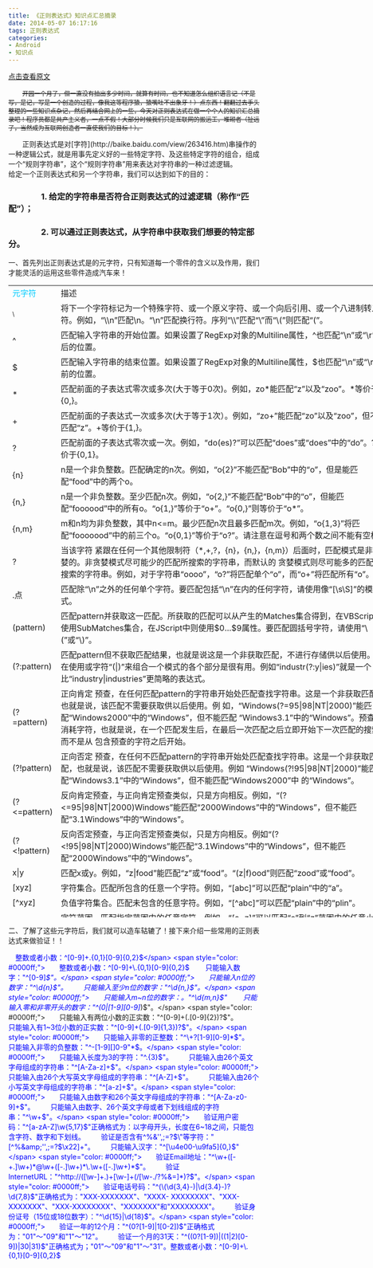 ```yaml
---
title: 《正则表达式》知识点汇总摘录
date: 2014-05-07 16:17:16
tags: 正则表达式
categories: 
- Android
- 知识点
---
```


[点击查看原文](https://www.cnblogs.com/bugzone/p/theday140507.html)
<div id="cnblogs_post_body" class="blogpost-body ">

　　<span style="text-decoration: line-through; font-size: 12px;">开园一个月了，但一直没有抽出多少时间，就算有时间，也不知道怎么组织语言记（不是写，是记，写是一个创造的过程，像我这等程序猿，猿嘴吐不出象牙！）点东西！翻翻过去手头整理的一些知识点杂记，然后再结合网上的一些，今天对正则表达式在做一个个人的知识汇总摘录吧！程序员都是共产主义者，一点不假！大部分时候我们只是互联网的搬运工，堆砌者（扯远了，当然成为互联网创造者一直使我们的目标！）。</span>

<div class="para">　　正则表达式是对[字符](http://baike.baidu.com/view/263416.htm)串操作的一种逻辑公式，就是用事先定义好的一些特定字符、及这些特定字符的组合，组成一个“规则字符串”，这个“规则字符串”用来表达对字符串的一种过滤逻辑。</div>
<div class="para">给定一个正则表达式和另一个字符串，我们可以达到如下的目的：</div>

### 　　　　1. 给定的字符串是否符合正则表达式的过滤逻辑（称作“匹配”）；

### 　　　　2. 可以通过正则表达式，从字符串中获取我们想要的特定部分。

一、首先列出正则表达式是的元字符，只有知道每一个零件的含义以及作用，我们才能灵活的运用这些零件造成汽车来！

<table class="table-view log-set-param" style="width: 773px; height: 1269px;">
<tbody>
<tr>
<td align="left" valign="center" width="75">
<div class="para"><span style="color: #00ccff;">元字符</span></div>
</td>
<td align="left" valign="center" width="658">
<div class="para">描述</div>
</td>
</tr>
<tr>
<td align="left" valign="center" width="75">
<div class="para"><span style="font-size: 12px;">\</span></div>
</td>
<td align="left" valign="center" width="658">
<div class="para">将下一个字符标记为一个特殊字符、或一个原义字符、或一个向后引用、或一个八进制转义符。例如，“\\n”匹配\n。“\n”匹配换行符。序列“\\”匹配“\”而“\(”则匹配“(”。</div>
</td>
</tr>
<tr>
<td align="left" valign="center" width="75">
<div class="para">^</div>
</td>
<td align="left" valign="center" width="658">
<div class="para">匹配输入字符串的开始位置。如果设置了RegExp对象的Multiline属性，^也匹配“\n”或“\r”之后的位置。</div>
</td>
</tr>
<tr>
<td align="left" valign="center" width="75">
<div class="para">$</div>
</td>
<td align="left" valign="center" width="658">
<div class="para">匹配输入字符串的结束位置。如果设置了RegExp对象的Multiline属性，$也匹配“\n”或“\r”之前的位置。</div>
</td>
</tr>
<tr>
<td align="left" valign="center" width="75">
<div class="para">*</div>
</td>
<td align="left" valign="center" width="658">
<div class="para">匹配前面的子表达式零次或多次(大于等于0次)。例如，zo*能匹配“z”以及“zoo”。*等价于{0,}。</div>
</td>
</tr>
<tr>
<td align="left" valign="center" width="75">
<div class="para">+</div>
</td>
<td align="left" valign="center" width="658">
<div class="para">匹配前面的子表达式一次或多次(大于等于1次）。例如，“zo+”能匹配“zo”以及“zoo”，但不能匹配“z”。+等价于{1,}。</div>
</td>
</tr>
<tr>
<td align="left" valign="center" width="75">
<div class="para">?</div>
</td>
<td align="left" valign="center" width="658">
<div class="para">匹配前面的子表达式零次或一次。例如，“do(es)?”可以匹配“does”或“does”中的“do”。?等价于{0,1}。</div>
</td>
</tr>
<tr>
<td align="left" valign="center" width="75">
<div class="para">{n}</div>
</td>
<td align="left" valign="center" width="658">
<div class="para">n是一个非负整数。匹配确定的n次。例如，“o{2}”不能匹配“Bob”中的“o”，但是能匹配“food”中的两个o。</div>
</td>
</tr>
<tr>
<td align="left" valign="center" width="75">
<div class="para">{n,}</div>
</td>
<td align="left" valign="center" width="658">
<div class="para">n是一个非负整数。至少匹配n次。例如，“o{2,}”不能匹配“Bob”中的“o”，但能匹配“foooood”中的所有o。“o{1,}”等价于“o+”。“o{0,}”则等价于“o*”。</div>
</td>
</tr>
<tr>
<td align="left" valign="center" width="75">
<div class="para">{n,m}</div>
</td>
<td align="left" valign="center" width="658">
<div class="para">m和n均为非负整数，其中n&lt;=m。最少匹配n次且最多匹配m次。例如，“o{1,3}”将匹配“fooooood”中的前三个o。“o{0,1}”等价于“o?”。请注意在逗号和两个数之间不能有空格。</div>
</td>
</tr>
<tr>
<td align="left" valign="center" width="75">
<div class="para">?</div>
</td>
<td align="left" valign="center" width="658">
<div class="para">当该字符 紧跟在任何一个其他限制符（*,+,?，{n}，{n,}，{n,m}）后面时，匹配模式是非贪婪的。非贪婪模式尽可能少的匹配所搜索的字符串，而默认的 贪婪模式则尽可能多的匹配所搜索的字符串。例如，对于字符串“oooo”，“o?”将匹配单个“o”，而“o+”将匹配所有“o”。</div>
</td>
</tr>
<tr>
<td align="left" valign="center" width="75">
<div class="para">.点</div>
</td>
<td align="left" valign="center" width="658">
<div class="para">匹配除“\n”之外的任何单个字符。要匹配包括“\n”在内的任何字符，请使用像“[\s\S]”的模式。</div>
</td>
</tr>
<tr>
<td align="left" valign="center" width="75">
<div class="para">(pattern)</div>
</td>
<td align="left" valign="center" width="658">
<div class="para">匹配pattern并获取这一匹配。所获取的匹配可以从产生的Matches集合得到，在VBScript中使用SubMatches集合，在JScript中则使用$0…$9属性。要匹配圆括号字符，请使用“\(”或“\)”。</div>
</td>
</tr>
<tr>
<td align="left" valign="center" width="75">
<div class="para">(?:pattern)</div>
</td>
<td align="left" valign="center" width="658">
<div class="para">匹配pattern但不获取匹配结果，也就是说这是一个非获取匹配，不进行存储供以后使用。这在使用或字符“(|)”来组合一个模式的各个部分是很有用。例如“industr(?:y|ies)”就是一个比“industry|industries”更简略的表达式。</div>
</td>
</tr>
<tr>
<td align="left" valign="center" width="75">
<div class="para">(?=pattern)</div>
</td>
<td align="left" valign="center" width="658">
<div class="para">正向肯定 预查，在任何匹配pattern的字符串开始处匹配查找字符串。这是一个非获取匹配，也就是说，该匹配不需要获取供以后使用。例 如，“Windows(?=95|98|NT|2000)”能匹配“Windows2000”中的“Windows”，但不能匹配 “Windows3.1”中的“Windows”。预查不消耗字符，也就是说，在一个匹配发生后，在最后一次匹配之后立即开始下一次匹配的搜索，而不是从 包含预查的字符之后开始。</div>
</td>
</tr>
<tr>
<td align="left" valign="center" width="75">
<div class="para">(?!pattern)</div>
</td>
<td align="left" valign="center" width="658">
<div class="para">正向否定 预查，在任何不匹配pattern的字符串开始处匹配查找字符串。这是一个非获取匹配，也就是说，该匹配不需要获取供以后使用。例如 “Windows(?!95|98|NT|2000)”能匹配“Windows3.1”中的“Windows”，但不能匹配“Windows2000”中 的“Windows”。</div>
</td>
</tr>
<tr>
<td align="left" valign="center" width="75">
<div class="para">(?&lt;=pattern)</div>
</td>
<td align="left" valign="center" width="658">
<div class="para">反向肯定预查，与正向肯定预查类似，只是方向相反。例如，“(?&lt;=95|98|NT|2000)Windows”能匹配“2000Windows”中的“Windows”，但不能匹配“3.1Windows”中的“Windows”。</div>
</td>
</tr>
<tr>
<td align="left" valign="center" width="75">
<div class="para">(?&lt;!pattern)</div>
</td>
<td align="left" valign="center" width="658">
<div class="para">反向否定预查，与正向否定预查类似，只是方向相反。例如“(?&lt;!95|98|NT|2000)Windows”能匹配“3.1Windows”中的“Windows”，但不能匹配“2000Windows”中的“Windows”。</div>
</td>
</tr>
<tr>
<td align="left" valign="center" width="75">
<div class="para">x|y</div>
</td>
<td align="left" valign="center" width="658">
<div class="para">匹配x或y。例如，“z|food”能匹配“z”或“food”。“(z|f)ood”则匹配“zood”或“food”。</div>
</td>
</tr>
<tr>
<td align="left" valign="center" width="75">
<div class="para">[xyz]</div>
</td>
<td align="left" valign="center" width="658">
<div class="para">字符集合。匹配所包含的任意一个字符。例如，“[abc]”可以匹配“plain”中的“a”。</div>
</td>
</tr>
<tr>
<td align="left" valign="center" width="75">
<div class="para">[^xyz]</div>
</td>
<td align="left" valign="center" width="658">
<div class="para">负值字符集合。匹配未包含的任意字符。例如，“[^abc]”可以匹配“plain”中的“plin”。</div>
</td>
</tr>
<tr>
<td align="left" valign="center" width="75">
<div class="para">[a-z]</div>
</td>
<td align="left" valign="center" width="658">
<div class="para">字符范围。匹配指定范围内的任意字符。例如，“[a-z]”可以匹配“a”到“z”范围内的任意小写字母字符。</div>
<div class="para">注意:只有连字符在字符组内部时,并且出两个字符之间时,才能表示字符的范围; 如果出字符组的开头,则只能表示连字符本身.</div>
</td>
</tr>
<tr>
<td align="left" valign="center" width="75">
<div class="para">[^a-z]</div>
</td>
<td align="left" valign="center" width="658">
<div class="para">负值字符范围。匹配任何不在指定范围内的任意字符。例如，“[^a-z]”可以匹配任何不在“a”到“z”范围内的任意字符。</div>
</td>
</tr>
<tr>
<td align="left" valign="center" width="75">
<div class="para">\b</div>
</td>
<td align="left" valign="center" width="658">
<div class="para">匹配一个单词边界，也就是指单词和空格间的位置。例如，“er\b”可以匹配“never”中的“er”，但不能匹配“verb”中的“er”。</div>
</td>
</tr>
<tr>
<td align="left" valign="center" width="75">
<div class="para">\B</div>
</td>
<td align="left" valign="center" width="658">
<div class="para">匹配非单词边界。“er\B”能匹配“verb”中的“er”，但不能匹配“never”中的“er”。</div>
</td>
</tr>
<tr>
<td align="left" valign="center" width="75">
<div class="para">\cx</div>
</td>
<td align="left" valign="center" width="658">
<div class="para">匹配由x指明的控制字符。例如，\cM匹配一个Control-M或回车符。x的值必须为A-Z或a-z之一。否则，将c视为一个原义的“c”字符。</div>
</td>
</tr>
<tr>
<td align="left" valign="center" width="75">
<div class="para">\d</div>
</td>
<td align="left" valign="center" width="658">
<div class="para">匹配一个数字字符。等价于[0-9]。</div>
</td>
</tr>
<tr>
<td align="left" valign="center">
<div class="para">\D</div>
</td>
<td align="left" valign="center">
<div class="para">匹配一个非数字字符。等价于[^0-9]。</div>
</td>
</tr>
<tr>
<td align="left" valign="center">
<div class="para">\f</div>
</td>
<td align="left" valign="center">
<div class="para">匹配一个换页符。等价于\x0c和\cL。</div>
</td>
</tr>
<tr>
<td align="left" valign="center">
<div class="para">\n</div>
</td>
<td align="left" valign="center">
<div class="para">匹配一个换行符。等价于\x0a和\cJ。</div>
</td>
</tr>
<tr>
<td align="left" valign="center">
<div class="para">\r</div>
</td>
<td align="left" valign="center">
<div class="para">匹配一个回车符。等价于\x0d和\cM。</div>
</td>
</tr>
<tr>
<td align="left" valign="center">
<div class="para">\s</div>
</td>
<td align="left" valign="center">
<div class="para">匹配任何空白字符，包括空格、制表符、换页符等等。等价于[ \f\n\r\t\v]。</div>
</td>
</tr>
<tr>
<td align="left" valign="center">
<div class="para">\S</div>
</td>
<td align="left" valign="center">
<div class="para">匹配任何非空白字符。等价于[^ \f\n\r\t\v]。</div>
</td>
</tr>
<tr>
<td align="left" valign="center">
<div class="para">\t</div>
</td>
<td align="left" valign="center">
<div class="para">匹配一个制表符。等价于\x09和\cI。</div>
</td>
</tr>
<tr>
<td align="left" valign="center">
<div class="para">\v</div>
</td>
<td align="left" valign="center">
<div class="para">匹配一个垂直制表符。等价于\x0b和\cK。</div>
</td>
</tr>
<tr>
<td align="left" valign="center">
<div class="para">\w</div>
</td>
<td align="left" valign="center">
<div class="para">匹配包括下划线的任何单词字符。等价于“[A-Za-z0-9_]”。</div>
</td>
</tr>
<tr>
<td align="left" valign="center">
<div class="para">\W</div>
</td>
<td align="left" valign="center">
<div class="para">匹配任何非单词字符。等价于“[^A-Za-z0-9_]”。</div>
</td>
</tr>
<tr>
<td align="left" valign="center">
<div class="para">\xn</div>
</td>
<td align="left" valign="center">
<div class="para">匹配n，其中n为十六进制转义值。十六进制转义值必须为确定的两个数字长。例如，“\x41”匹配“A”。“\x041”则等价于“\x04&amp;1”。正则表达式中可以使用ASCII编码。</div>
</td>
</tr>
<tr>
<td align="left" valign="center">
<div class="para">\num</div>
</td>
<td align="left" valign="center">
<div class="para">匹配num，其中num是一个正整数。对所获取的匹配的引用。例如，“(.)\1”匹配两个连续的相同字符。</div>
</td>
</tr>
<tr>
<td align="left" valign="center">
<div class="para">\n</div>
</td>
<td align="left" valign="center">
<div class="para">标识一个八进制转义值或一个向后引用。如果\n之前至少n个获取的子表达式，则n为向后引用。否则，如果n为八进制数字（0-7），则n为一个八进制转义值。</div>
</td>
</tr>
<tr>
<td align="left" valign="center">
<div class="para">\nm</div>
</td>
<td align="left" valign="center">
<div class="para">标识一个八进制转义值或一个向后引用。如果\nm之前至少有nm个获得子表达式，则nm为向后引用。如果\nm之前至少有n个获取，则n为一个后跟文字m的向后引用。如果前面的条件都不满足，若n和m均为八进制数字（0-7），则\nm将匹配八进制转义值nm。</div>
</td>
</tr>
<tr>
<td align="left" valign="center">
<div class="para">\nml</div>
</td>
<td align="left" valign="center">
<div class="para">如果n为八进制数字（0-7），且m和l均为八进制数字（0-7），则匹配八进制转义值nml。</div>
</td>
</tr>
<tr>
<td align="left" valign="center">
<div class="para">\un</div>
</td>
<td align="left" valign="center">
<div class="para">匹配n，其中n是一个用四个十六进制数字表示的Unicode字符。例如，\u00A9匹配版权符号（&amp;copy;）。</div>
</td>
</tr>
<tr>
<td align="left" valign="center">\&lt; \&gt;</td>
<td align="left" valign="center">匹配词（word）的开始（\&lt;）和结束（\&gt;）。例如正则表达式\&lt;the\&gt;能够匹配字符串"for the wise"中的"the"，但是不能匹配字符串"otherwise"中的"the"。注意：这个元字符不是所有的软件都支持的。</td>
</tr>
<tr>
<td align="left" valign="center">\( \)</td>
<td align="left" valign="center">将 \( 和 \) 之间的表达式定义为“组”（group），并且将匹配这个表达式的字符保存到一个临时区域（一个正则表达式中最多可以保存9个），它们可以用 \1 到\9 的符号来引用。</td>
</tr>
<tr>
<td align="left" valign="center">|</td>
<td align="left" valign="center">将两个匹配条件进行逻辑“或”（Or）运算。例如正则表达式(him|her) 匹配"it belongs to him"和"it belongs to her"，但是不能匹配"it belongs to them."。注意：这个元字符不是所有的软件都支持的。</td>
</tr>
<tr>
<td align="left" valign="center">+</td>
<td align="left" valign="center">匹配1或多个正好在它之前的那个字符。例如正则表达式9+匹配9、99、999等。注意：这个元字符不是所有的软件都支持的。</td>
</tr>
<tr>
<td align="left" valign="center">?</td>
<td align="left" valign="center">匹配0或1个正好在它之前的那个字符。注意：这个元字符不是所有的软件都支持的。</td>
</tr>
<tr>
<td align="left" valign="center">{i} {i,j}</td>
<td align="left" valign="center">匹配指定数目的字符，这些字符是在它之前的表达式定义的。例如正则表达式A[0-9]{3} 能够匹配字符"A"后面跟着正好3个数字字符的串，例如A123、A348等，但是不匹配A1234。而正则表达式[0-9]{4,6} 匹配连续的任意4个、5个或者6个数字</td>
</tr>
</tbody>
</table>

二、了解了这些元字符后，我们就可以造车轱辘了！接下来介绍一些常用的正则表达式来做验证！！

<span style="color: #0000ff;">　整数或者小数：^[0-9]+\.{0,1}[0-9]{0,2}$</span>
<span style="color: #0000ff;">　　整数或者小数：^[0-9]+\.{0,1}[0-9]{0,2}$</span>
<span style="color: #0000ff;">　　只能输入数字："^[0-9]*$"。</span>
<span style="color: #0000ff;">　　只能输入n位的数字："^\d{n}$"。</span>
<span style="color: #0000ff;">　　只能输入至少n位的数字："^\d{n,}$"。</span>
<span style="color: #0000ff;">　　只能输入m~n位的数字：。"^\d{m,n}$"</span>
<span style="color: #0000ff;">　　只能输入零和非零开头的数字："^(0|[1-9][0-9]*)$"。</span>
<span style="color: #0000ff;">　　只能输入有两位小数的正实数："^[0-9]+(.[0-9]{2})?$"。</span>
<span style="color: #0000ff;">　　只能输入有1~3位小数的正实数："^[0-9]+(.[0-9]{1,3})?$"。</span>
<span style="color: #0000ff;">　　只能输入非零的正整数："^\+?[1-9][0-9]*$"。</span>
<span style="color: #0000ff;">　　只能输入非零的负整数："^\-[1-9][]0-9"*$。</span>
<span style="color: #0000ff;">　　只能输入长度为3的字符："^.{3}$"。</span>
<span style="color: #0000ff;">　　只能输入由26个英文字母组成的字符串："^[A-Za-z]+$"。</span>
<span style="color: #0000ff;">　　只能输入由26个大写英文字母组成的字符串："^[A-Z]+$"。</span>
<span style="color: #0000ff;">　　只能输入由26个小写英文字母组成的字符串："^[a-z]+$"。</span>
<span style="color: #0000ff;">　　只能输入由数字和26个英文字母组成的字符串："^[A-Za-z0-9]+$"。</span>
<span style="color: #0000ff;">　　只能输入由数字、26个英文字母或者下划线组成的字符串："^\w+$"。</span>
<span style="color: #0000ff;">　　验证用户密码："^[a-zA-Z]\w{5,17}$"正确格式为：以字母开头，长度在6~18之间，只能包含字符、数字和下划线。</span>
<span style="color: #0000ff;">　　验证是否含有^%&amp;'',;=?$\"等字符："[^%&amp;'',;=?$\x22]+"。</span>
<span style="color: #0000ff;">　　只能输入汉字："^[\u4e00-\u9fa5]{0,}$"</span>
<span style="color: #0000ff;">　　验证Email地址："^\w+([-+.]\w+)*@\w+([-.]\w+)*\.\w+([-.]\w+)*$"。</span>
<span style="color: #0000ff;">　　验证InternetURL："^http://([\w-]+\.)+[\w-]+(/[\w-./?%&amp;=]*)?$"。</span>
<span style="color: #0000ff;">　　验证电话号码："^(\(\d{3,4}-)|\d{3.4}-)?\d{7,8}$"正确格式为："XXX-XXXXXXX"、"XXXX- XXXXXXXX"、"XXX-XXXXXXX"、"XXX-XXXXXXXX"、"XXXXXXX"和"XXXXXXXX"。</span>
<span style="color: #0000ff;">　　验证身份证号（15位或18位数字）："^\d{15}|\d{18}$"。</span>
<span style="color: #0000ff;">　　验证一年的12个月："^(0?[1-9]|1[0-2])$"正确格式为："01"～"09"和"1"～"12"。</span>
<span style="color: #0000ff;">　　验证一个月的31天："^((0?[1-9])|((1|2)[0-9])|30|31)$"正确格式为；"01"～"09"和"1"～"31"。整数或者小数：^[0-9]+\.{0,1}[0-9]{0,2}$</span>

</div>